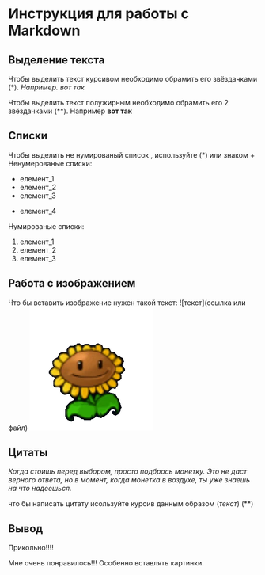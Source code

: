 # Инструкция для работы с Markdown

## Выделение текста

Чтобы  выделить текст курсивом необходимо обрамить его звёздачками (*). *Например. вот так*

Чтобы выделить текст полужирным необходимо обрамить его 2 звёздачками (**). Например **вот так**



## Списки
Чтобы выделить не нумированый список , используйте (*) или знаком +
Ненумерованые списки:

* елемент_1
* елемент_2
* елемент_3
+ елемент_4

Нумированые списки:

1. елемент_1
2. елемент_2
3. елемент_3

## Работа с изображением

 Что бы вставить изображение нужен такой текст: ![текст](ссылка или файл)
 ![Это красивый цветочек](Sunflower_transparent.webp)  



## Цитаты

 *Когда стоишь перед выбором, просто подбрось монетку. Это не даст верного ответа, но в момент, когда монетка в воздухе, ты уже знаешь на что надеешься.*
 
 что бы написать цитату исользуйте курсив данным образом (*текст*) (**)
## Вывод

Прикольно!!!!

Мне очень понравилось!!! Особенно вставлять картинки.
